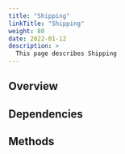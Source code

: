 ```yaml
---
title: "Shipping"
linkTitle: "Shipping"
weight: 80
date: 2022-01-12
description: >
  This page describes Shipping
---
```



## Overview


## Dependencies


## Methods

